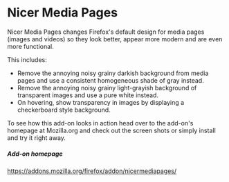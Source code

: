 Nicer Media Pages
=================

Nicer Media Pages changes Firefox's default design for media pages (images and videos) so they look better, appear more modern and are even more functional.

This includes:
* Remove the annoying noisy grainy darkish background from media pages and use a consistent homogeneous shade of gray instead.
* Remove the annoying noisy grainy light-grayish background of transparent images and use a pure white instead.
* On hovering, show transparency in images by displaying a checkerboard style background.

To see how this add-on looks in action head over to the add-on's homepage at Mozilla.org and check out the screen shots or simply install and try it right away.

##### Add-on homepage
https://addons.mozilla.org/firefox/addon/nicermediapages/